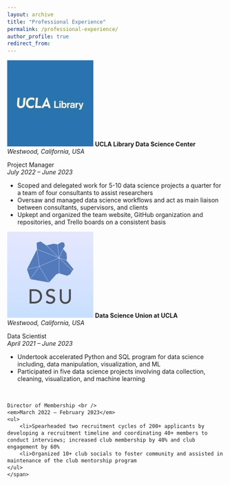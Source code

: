 ```yaml
---
layout: archive
title: "Professional Experience"
permalink: /professional-experience/
author_profile: true
redirect_from:
---
```


<p class="PE_p">
  <img src="/images/UCLA_Library_Logo.jpeg" alt="UCLA Library" class="PE_image">
  <span class="PE_text"> <strong> UCLA Library Data Science Center </strong>  <br /> 
  <em> Westwood, California, USA </em> 
  </span>
</p>

<p>
    <span class="PE_text"> Project Manager <br /> 
    <em> July 2022 – June 2023 </em> 
    <ul>
        <li>Scoped and delegated work for 5-10 data science projects a quarter for a team of four consultants to assist researchers</li>
        <li>Oversaw and managed data science workflows and act as main liaison between consultants, supervisors, and clients</li>
        <li>Upkept and organized the team website, GitHub organization and repositories, and Trello boards on a consistent basis</li> 
    </ul> 
    </span> 
</p>

<p class="PE_p">
  <img src="/images/DSU_Logo.jpeg" alt="DSU" class="PE_image">
  <span class="PE_text"> <strong> Data Science Union at UCLA </strong>  <br /> 
  <em> Westwood, California, USA </em> 
  </span>
</p>

<p>
    <span class="PE_text"> Data Scientist <br /> 
    <em> April 2021 – June 2023 </em> 
    <ul>
        <li>Undertook accelerated Python and SQL program for data science including, data manipulation, visualization, and ML</li>
        <li>Participated in five data science projects involving data collection, cleaning, visualization, and machine learning</li>
    </ul> <br />

    Director of Membership <br /> 
    <em>March 2022 – February 2023</em>
    <ul>
        <li>Spearheaded two recruitment cycles of 200+ applicants by developing a recruitment timeline and coordinating 40+ members to conduct interviews; increased club membership by 40% and club engagement by 60%
        <li>Organized 10+ club socials to foster community and assisted in maintenance of the club mentorship program
    </ul> 
    </span> 
</p>